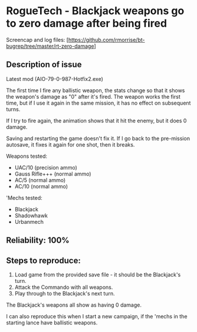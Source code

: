 # RogueTech - Blackjack weapons go to zero damage after being fired

Screencap and log files: [https://github.com/rmorrise/bt-bugrep/tree/master/rt-zero-damage]

## Description of issue

Latest mod (AIO-79-0-987-Hotfix2.exe)

The first time I fire any ballistic weapon, the stats change so that it shows the weapon's damage as "0" after it's fired. The weapon works the first time, but if I use it again in the same mission, it has no effect on subsequent turns.

If I try to fire again, the animation shows that it hit the enemy, but it does 0 damage.

Saving and restarting the game doesn't fix it. If I go back to the pre-mission autosave, it fixes it again for one shot, then it breaks.

Weapons tested:
* UAC/10 (precision ammo)
* Gauss Rifle+++ (normal ammo)
* AC/5 (normal ammo)
* AC/10 (normal ammo)

'Mechs tested:
* Blackjack
* Shadowhawk
* Urbanmech

## Reliability: 100%

## Steps to reproduce:

1) Load game from the provided save file - it should be the Blackjack's turn.
2) Attack the Commando with all weapons.
3) Play through to the Blackjack's next turn.

The Blackjack's weapons all show as having 0 damage.

I can also reproduce this when I start a new campaign, if the 'mechs in the starting lance have ballistic weapons.
